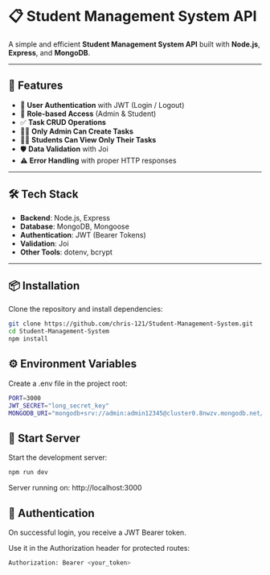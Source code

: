 # 📋 Student Management System API

A simple and efficient **Student Management System API** built with **Node.js**, **Express**, and **MongoDB**.

---

## 🚀 Features

- 🔐 **User Authentication** with JWT (Login / Logout)
- 👥 **Role-based Access** (Admin & Student)
- ✅ **Task CRUD Operations**
- 🧑‍🏫 **Only Admin Can Create Tasks**
- 👨‍🎓 **Students Can View Only Their Tasks**
- 🛡️ **Data Validation** with Joi
- ⚠️ **Error Handling** with proper HTTP responses

---

## 🛠️ Tech Stack

- **Backend**: Node.js, Express
- **Database**: MongoDB, Mongoose
- **Authentication**: JWT (Bearer Tokens)
- **Validation**: Joi
- **Other Tools**: dotenv, bcrypt

---

## 📦 Installation

Clone the repository and install dependencies:

```bash
git clone https://github.com/chris-121/Student-Management-System.git
cd Student-Management-System
npm install
```

## ⚙️ Environment Variables
Create a .env file in the project root:
```bash
PORT=3000
JWT_SECRET="long_secret_key"
MONGODB_URI="mongodb+srv://admin:admin12345@cluster0.8nwzv.mongodb.net/?retryWrites=true&w=majority&appName=Cluster0"
```

## 🚀 Start Server
Start the development server:
```bash
npm run dev
```
Server running on: http://localhost:3000

## 🔐 Authentication
On successful login, you receive a JWT Bearer token.

Use it in the Authorization header for protected routes:
```bash
Authorization: Bearer <your_token>
```
